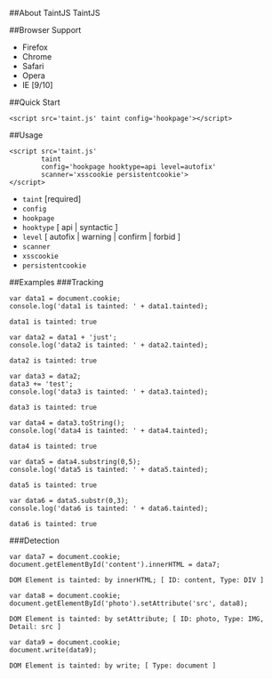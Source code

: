##About TaintJS
TaintJS

##Browser Support
- Firefox
- Chrome
- Safari
- Opera
- IE [9/10]

##Quick Start
```
<script src='taint.js' taint config='hookpage'></script>
```

##Usage
```
<script src='taint.js'
        taint 
        config='hookpage hooktype=api level=autofix'
        scanner='xsscookie persistentcookie'>
</script>
```
- `taint` [required]
- `config`
 - `hookpage`
 - `hooktype` [ api | syntactic ]
 - `level` [ autofix | warning | confirm | forbid ]
- `scanner`
 - `xsscookie`
 - `persistentcookie`

##Examples
###Tracking
```
var data1 = document.cookie;
console.log('data1 is tainted: ' + data1.tainted);

data1 is tainted: true
```

```
var data2 = data1 + 'just';
console.log('data2 is tainted: ' + data2.tainted);

data2 is tainted: true
```

```
var data3 = data2;
data3 += 'test';
console.log('data3 is tainted: ' + data3.tainted);

data3 is tainted: true
```

```
var data4 = data3.toString();
console.log('data4 is tainted: ' + data4.tainted);

data4 is tainted: true
```

```
var data5 = data4.substring(0,5);
console.log('data5 is tainted: ' + data5.tainted);

data5 is tainted: true
```

```
var data6 = data5.substr(0,3);
console.log('data6 is tainted: ' + data6.tainted);

data6 is tainted: true
```

###Detection
```
var data7 = document.cookie;
document.getElementById('content').innerHTML = data7;

DOM Element is tainted: by innerHTML; [ ID: content, Type: DIV ]
```

```
var data8 = document.cookie;
document.getElementById('photo').setAttribute('src', data8);

DOM Element is tainted: by setAttribute; [ ID: photo, Type: IMG, Detail: src ]
```

```
var data9 = document.cookie;
document.write(data9);

DOM Element is tainted: by write; [ Type: document ]
```

